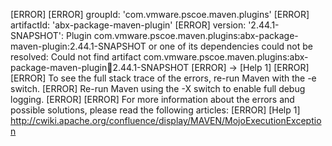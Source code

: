 [ERROR] 
[ERROR] groupId: 'com.vmware.pscoe.maven.plugins'
[ERROR] artifactId: 'abx-package-maven-plugin'
[ERROR] version: '2.44.1-SNAPSHOT': Plugin com.vmware.pscoe.maven.plugins:abx-package-maven-plugin:2.44.1-SNAPSHOT or one of its dependencies could not be resolved: Could not find artifact com.vmware.pscoe.maven.plugins:abx-package-maven-plugin:jar:2.44.1-SNAPSHOT
[ERROR] -> [Help 1]
[ERROR] 
[ERROR] To see the full stack trace of the errors, re-run Maven with the -e switch.
[ERROR] Re-run Maven using the -X switch to enable full debug logging.
[ERROR] 
[ERROR] For more information about the errors and possible solutions, please read the following articles:
[ERROR] [Help 1] http://cwiki.apache.org/confluence/display/MAVEN/MojoExecutionException
